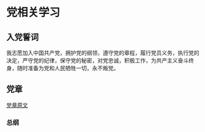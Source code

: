 # 党相关学习
## 入党誓词
我志愿加入中国共产党，拥护党的纲领，遵守党的章程，履行党员义务，执行党的决定，严守党的纪律，保守党的秘密，对党忠诚，积极工作，为共产主义奋斗终身，随时准备为党和人民牺牲一切，永不叛党。
## 党章
[党章原文](/files/中国共产党章程(全文).pdf)
### 总纲



